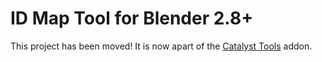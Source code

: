 # ID Map Tool for Blender 2.8+

This project has been moved! It is now apart of the [Catalyst Tools](https://github.com/catalystsoftworks/catalyst-tools-for-blender) addon.